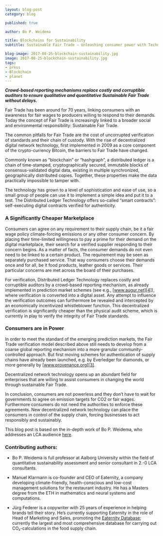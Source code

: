```yaml
---
layout: blog-post
category: blog

published: true

author: Bo P. Weidema

title: Blockchains for Sustainability
subtitle: Sustainable Fair Trade – Unleashing consumer power with Technology

blog-image: 2017-08-25-blockchain-sustainability.jpg
image: 2017-08-25-blockchain-sustainability.jpg
tags:
- press
- Blockchain
- planet
---
```


<em style="font-weight: bold;">**Crowd-based reporting mechanisms replace costly
and corruptible auditors to ensure qualitative and quantitative Sustainable Fair
Trade without delays.**</em>

Fair Trade has been around for 70 years, linking consumers with an awareness for
fair wages to producers willing to respond to their demands. Today the concept
of Fair Trade is increasingly linked to a broader social and environmental
responsibility: Sustainable Fair Trade.

The common pitfalls for Fair Trade are the cost of uncorrupted verification of
standards and their chain of custody. With the rise of decentralized digital
network technology, first implemented in 2009 as a core component of the
crypto-currency Bitcoin, the barriers to Fair Trade have changed.

Commonly known as “blockchain” or “hashgraph”, a distributed ledger is a chain
of time-stamped, cryptographically secured, immutable blocks of
consensus-validated digital data, existing in multiple synchronized,
geographically distributed copies. Together, these properties make the data
practically impossible to tamper with.

The technology has grown to a level of sophistication and ease of use, so a
small group of people can use it to implement a simple idea and put it to a
test. The Distributed Ledger Technology offers so-called “smart contracts”:
self-executing digital contracts verified for authenticity.

### A Significantly Cheaper Marketplace

Consumers can agree on any requirement to their supply chain, be it a fair wage
policy climate-forcing emissions or any other consumer concern. By placing their
time-limited willingness to pay a prime for their demand on the digital
marketplace, their search for a verified supplier responding to their concern
begins. As a matter of facts, the consumer demands do not even need to be linked
to a certain product. The requirement may be seen as separately purchased
service. That way consumers choose their demands once and for all, be it food
products, leather goods or services. Their particular concerns are met across
the board of their purchases.

For verification, Distributed Ledger Technology replaces costly and corruptible
auditors by a crowd-based reporting mechanism, as already implemented in
prediction market schemes (see e.g., [www.augur.net][4]), where verification is
converted into a digital asset. Any attempt to influence the verification
outcomes can furthermore be revealed and intercepted by an economically
incentivized whistleblower function. This decentralized verification is
significantly cheaper than the physical audit scheme, which is currently in play
to verify the integrity of Fair Trade standards.

### Consumers are in Power

In order to meet the standard of the emerging prediction markets, the Fair Trade
verification model described above still needs to develop from a coarse global
reporting mechanism into a more granular community-controlled approach. But
first moving schemes for authentication of supply chains have already been
launched, e.g. by Everledger for diamonds, or more generally by
[www.provenance.org][3].

Decentralized network technology opens up an abundant field for enterprises that
are willing to assist consumers in changing the world through sustainable Fair
Trade.

In conclusion, consumers are not powerless and they don’t have to wait for
governments to agree on emission targets for CO2 or fair wages. Furthermore
consumers do not need the authorities to enforce these agreements. New
decentralized network technology can place the consumers in control of the
supply chain, forcing businesses to act responsibly and sustainably.

This blog post is based on the in-depth work of Bo P. Weidema, who addresses an
LCA audience [here][1].

### Contributing authors:

* Bo P. Weidema is full professor at Aalborg University within the field of
  quantitative sustainability assessment and senior consultant in 2.-0 LCA
  consultants.

* Manuel Klarmann is co-founder and CEO of Eaternity, a company developing
  climate-friendly, health-conscious and low-cost management solutions for the
  restaurant industry. He has a Masters degree from the ETH in mathematics and
  neural systems and computations.

* Jürg Federer is a copywriter with 25 years of experience in helping brands
  tell their story. He’s currently supporting Eaternity in the role of Head of
  Marketing and Sales, promoting the [Eaternity Database][2]; currently the
  largest and most comprehensive database for carrying out CO₂-calculations in
  the food supply chain.

[1]: https://lca-net.com/blog/what-will-distributed-ledger-technology-mean-for-lca/
[2]: http://www.eaternity.org/foodprint/database
[3]: http://www.provenance.org
[4]: https://augur.net
